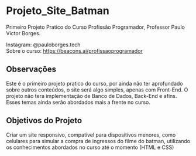 # Projeto_Site_Batman
Primeiro Projeto Pratico do Curso Profissão Programador, Professor Paulo Victor Borges.

Instagram: @pauloborges.tech <br>
Sobre o curso: https://beacons.ai/profissaoprogramador

## Observações
<p>Este é o primeiro projeto pratico do curso, por ainda não ter aprofundado sobre outros conteúdos, o site será algo simples, apenas com Front-End. O projeto não tera implementação de Banco de Dados, Back-End e afins. Esses temas ainda serão abordados mais a frente no curso.</p> 

## Objetivos do Projeto
<p>Criar um site responsivo, compativel para dispositivos menores, como celulares para simular a compra de ingressos do filme do batman, utilizando os conhecimentos abordados no curso até o momento (HTML e CSS)</p>
